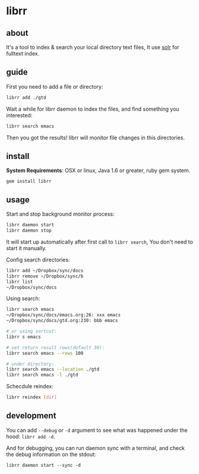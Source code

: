 # librr

## about

It's a tool to index & search your local directory text files,
It use [solr](http://lucene.apache.org/solr/) for fulltext index.

## guide

First you need to add a file or directory:

```sh
librr add ./gtd
```

Wait a while for librr daemon to index the files, and find something you interested:

```sh
librr search emacs
```

Then you got the results! librr will monitor file changes in this directories.

## install

**System Requirements**: OSX or linux, Java 1.6 or greater, ruby gem system.

```
gem install librr
```

## usage

Start and stop background monitor process:

```sh
librr daemon start
librr daemon stop
```

It will start up automatically after first call to `librr search`,
You don't need to start it manually.


Config search directories:

```sh
librr add ~/Dropbox/sync/docs
librr remove ~/Dropbox/sync/b
librr list
~/Dropbox/sync/docs
```

Using search:

```sh
librr search emacs
~/Dropbox/sync/docs/emacs.org:26: xxx emacs
~/Dropbox/sync/docs/gtd.org:230: bbb emacs

# or using sortcut:
librr s emacs

# set return result rows(default 30):
librr search emacs --rows 100

# under directory:
librr search emacs --location ./gtd
librr search emacs -l ./gtd
```

Schecdule reindex:

```sh
librr reindex [dir]
```

## development

You can add `--debug` or `-d` argument to see what was happened under the hood: `librr add -d`.

And for debugging, you can run daemon sync with a terminal, and check the debug information on the stdout:

```
librr daemon start --sync -d
```

